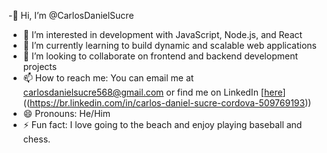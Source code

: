 -👋 Hi, I’m @CarlosDanielSucre  
- 👀 I’m interested in development with JavaScript, Node.js, and React  
- 🌱 I’m currently learning to build dynamic and scalable web applications  
- 💞️ I’m looking to collaborate on frontend and backend development projects  
- 📫 How to reach me: You can email me at carlosdanielsucre568@gmail.com or find me on LinkedIn [[here](https://br.linkedin.com/in/carlos-daniel-sucre-cordova-509769193)]((https://br.linkedin.com/in/carlos-daniel-sucre-cordova-509769193))  
- 😄 Pronouns: He/Him  
- ⚡ Fun fact: I love going to the beach and enjoy playing baseball and chess.

<!---
CarlosDanielSucre/CarlosDanielSucre is a ✨ special ✨ repository because its `README.md` (this file) appears on your GitHub profile.
You can click the Preview link to take a look at your changes.
--->
